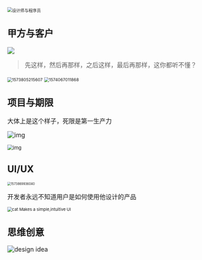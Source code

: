 <img src="../images/design/design_base.jpg" alt="设计师与程序员" style="zoom:67%;" />

## 甲方与客户

![](../images/design/design_%E7%94%B2%E6%96%B9_%E9%9C%80%E6%B1%82_frog.gif)

> 先这样，然后再那样，之后这样，最后再那样，这你都听不懂？

<img src="../images/work/work_requirements_diff.png" alt="1573805215607" style="zoom:67%;" />



<img src="../images/design/design_products_boy.png" alt="1574067011868" style="zoom:67%;" />



## 项目与期限

大体上是这个样子，死限是第一生产力 

![img](../images/design/design_creative.jpg)

<img src="../images/work/work_project_err.png" alt="img" style="zoom:80%;" />

## UI/UX

<img src="../images/design/design_fonts_creative.jpg" alt="1573869936040" style="zoom:50%;" />

开发者永远不知道用户是如何使用他设计的产品

<img src="../images/design/design_cat_bowls.jpg" alt="cat Makes a simple,intuitive UI" style="zoom:67%;" />

## 思维创意

![design idea](../images/design/design_idea_shower.jpg)

